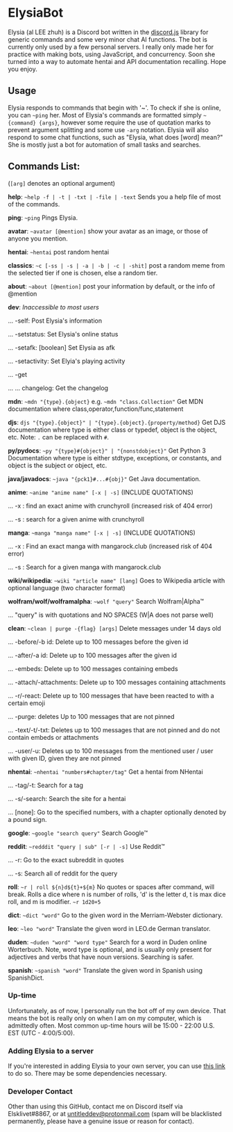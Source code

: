 # ElysiaBot
Elysia (al LEE zhuh) is a Discord bot written in the [discord.js](https://github.com/discordjs/discord.js/) library for generic commands and some very minor chat AI functions. The bot is currently only used by a few personal servers. I really only made her for practice with making bots, using JavaScript, and concurrency. Soon she turned into a way to automate hentai and API documentation recalling. Hope you enjoy.

## Usage
Elysia responds to commands that begin with '~'. To check if she is online, you can `~ping` her. Most of Elysia's commands are formatted simply `~{command} {args}`, however some require the use of quotation marks to prevent argument splitting and some use `-arg` notation. Elysia will also respond to some chat functions, such as "Elysia, what does [word] mean?" She is mostly just a bot for automation of small tasks and searches. 

## Commands List:
(`[arg]` denotes an optional argument)

 **help**: `~help -f | -t | -txt | -file | -text` Sends you a help file of most of the commands.
 
 **ping**: `~ping` Pings Elysia.
 
 **avatar**: `~avatar [@mention]` show your avatar as an image, or those of anyone you mention.
 
 **hentai**: `~hentai` post random hentai

 **classics**: `~c [-ss | -s | -a | -b | -c | -shit]` post a random meme from the selected tier if one is chosen, else a random tier.
 
 **about**: `~about [@mention]` post your information by default, or the info of @mention
 
 **dev**: *Inaccessible to most users*
 
 ... -self: Post Elysia's information
 
 ... -setstatus: Set Elysia's online status
 
 ... -setafk: [boolean] Set Elysia as afk
 
 ... -setactivity: Set Elyia's playing activity
 
 ... -get
 
 ... ... changelog: Get the changelog
 
 **mdn**: `~mdn "{type}.{object}` e.g. `~mdn "class.Collection"` Get MDN documentation where class,operator,function/func,statement
 
 **djs**: `djs "{type}.{object}" | "{type}.{object}.{property/method}` Get DJS documentation where type is either class or typedef, object is the object, etc. Note: `.` can be replaced with `#`.
 
 **py/pydocs**: `~py "{type}#{object}" | "{nonstdobject}"` Get Python 3 Documentation where type is either stdtype, exceptions, or constants, and object is the subject or object, etc.
 
 **java/javadocs**: `~java "{pck1}#...#{obj}"` Get Java documentation.
 
 **anime**: `~anime "anime name" [-x | -s]` (INCLUDE QUOTATIONS)
 
 ... -x : find an exact anime with crunchyroll (increased risk of 404 error)
 
 ... -s : search for a given anime with crunchyroll
 
 **manga**: `~manga "manga name" [-x | -s]` (INCLUDE QUOTATIONS)
 
 ... -x : Find an exact manga with mangarock.club (increased risk of 404 error)
 
 ... -s : Search for a given manga with mangarock.club
 
 **wiki/wikipedia**: `~wiki "article name" [lang]` Goes to Wikipedia article with optional language (two character format)
 
 **wolfram/wolf/wolframalpha**: `~wolf "query"` Search Wolfram|Alpha™
 
 ... "query" is with quotations and NO SPACES (W|A does not parse well)
 
 **clean**: `~clean | purge -{flag} [args]` Delete messages under 14 days old
 
 ... -before/-b id: Delete up to 100 messages before the given id
 
 ... -after/-a id: Delete up to 100 messages after the given id
 
 ... -embeds: Delete up to 100 messages containing embeds
 
 ... -attach/-attachments: Delete up to 100 messages containing attachments
 
 ... -r/-react: Delete up to 100 messages that have been reacted to with a certain emoji
 
 ... -purge: deletes Up to 100 messages that are not pinned
 
 ... -text/-t/-txt: Deletes up to 100 messages that are not pinned and do not contain embeds or attachments
 
 ... -user/-u: Deletes up to 100 messages from the mentioned user / user with given ID, given they are not pinned
 
 **nhentai**: `~nhentai "numbers#chapter/tag"` Get a hentai from NHentai
 
 ... -tag/-t: Search for a tag
 
 ... -s/-search: Search the site for a hentai
 
 ... [none]: Go to the specified numbers, with a chapter optionally denoted by a pound sign.
 
 **google**: `~google "search query"` Search Google™
 
 **reddit**: `~redddit "query | sub" [-r | -s]` Use Reddit™
 
 ... -r: Go to the exact subreddit in quotes
 
 ... -s: Search all of reddit for the query
 
 **roll**: `~r | roll ${n}d${t}+${m}` No quotes or spaces after command, will break. Rolls a dice where n is number of rolls, 'd' is the letter d, t is max dice roll, and m is modifier. `~r 1d20+5`
 
 **dict**: `~dict "word"` Go to the given word in the Merriam-Webster dictionary.
 
 **leo**: `~leo "word"` Translate the given word in LEO.de German translator.
 
 **duden**: `~duden "word" "word type"` Search for a word in Duden online Worterbuch. Note, word type is optional, and is usually only present for adjectives and verbs that have noun versions. Searching is safer.
 
 **spanish**: `~spanish "word"` Translate the given word in Spanish using SpanishDict.

### Up-time
Unfortunately, as of now, I personally run the bot off of my own device. That means the bot is really only on when I am on my computer, which is admittedly often. Most common up-time hours will be 15:00 - 22:00 U.S. EST (UTC - 4:00/5:00).

### Adding Elysia to a server
If you're interested in adding Elysia to your own server, you can use [this link](https://discord.com/oauth2/authorize?client_id=619279373404602381&scope=bot) to do so. There may be some dependencies necessary. 

### Developer Contact
Other than using this GitHub, contact me on Discord itself via Elsklivet#8867, or at [untitleddev@protonmail.com](mailto:untitleddev@protonmail.com) (spam will be blacklisted permanently, please have a genuine issue or reason for contact). 
